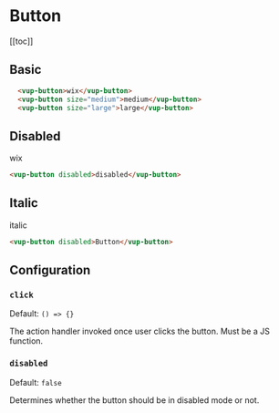 # Button

[[toc]]

## Basic

<ex-button />

```html
  <vup-button>wix</vup-button>
  <vup-button size="medium">medium</vup-button>
  <vup-button size="large">large</vup-button>
```

## Disabled

<vup-button disabled size="medium">wix</vup-button>

```html
<vup-button disabled>disabled</vup-button>
```

## Italic

<vup-button italic size="medium">italic</vup-button>

```html
<vup-button disabled>Button</vup-button>
```

## Configuration

### `click`
Default: `() => {}`

The action handler invoked once user clicks the button. Must be a JS function.

### `disabled`
Default: `false`

Determines whether the button should be in disabled mode or not.

